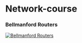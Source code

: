 # Network-course

### Bellmanford Routers
[![Bellmanford Routers](https://img.youtube.com/vi/JYhEzXHvWEM/0.jpg)](https://www.youtube.com/watch?v=JYhEzXHvWEM)

